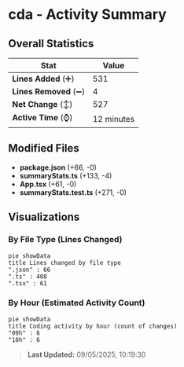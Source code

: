 # cda - Activity Summary 

## Overall Statistics

| Stat                   | Value                                                             |
| ---------------------- | ----------------------------------------------------------------- |
| **Lines Added** (➕)   | 531                                          |
| **Lines Removed** (➖) | 4                                        |
| **Net Change** (↕)    | 527                |
| **Active Time** (⌚)   | 12 minutes |


## Modified Files
- **package.json** (+66, -0)
- **summaryStats.ts** (+133, -4)
- **App.tsx** (+61, -0)
- **summaryStats.test.ts** (+271, -0)

## Visualizations

### By File Type (Lines Changed)

```mermaid
pie showData
title Lines changed by file type
".json" : 66
".ts" : 408
".tsx" : 61
```

### By Hour (Estimated Activity Count)

```mermaid
pie showData
title Coding activity by hour (count of changes)
"09h" : 6
"10h" : 6
```


> **Last Updated:** 09/05/2025, 10:19:30
